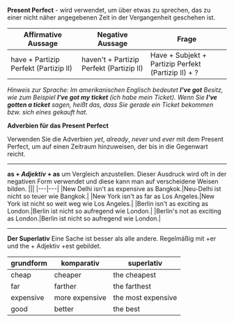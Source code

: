 __Present Perfect__ - wird verwendet, um über etwas zu sprechen, das zu einer nicht näher angegebenen Zeit in der Vergangenheit geschehen ist.

|Affirmative Aussage|Negative Aussage|Frage|
|---|---|---|
|have + Partizip Perfekt (Partizip II)|haven't + Partizip Perfekt (Partizip II)|Have + Subjekt + Partizip Perfekt (Partizip II) + ?|

_Hinweis zur Sprache: Im amerikanischen Englisch bedeutet __I've got__ Besitz, wie zum Beispiel __I've got my ticket__ (ich habe mein Ticket). Wenn Sie __I've gotten a ticket__ sagen, heißt das, dass Sie gerade ein Ticket bekommen bzw. sich eines gekauft hat._

__Adverbien für das Present Perfect__

Verwenden Sie die Adverbien _yet_, _already_, _never_ und _ever_ mit dem Present Perfect, um auf einen Zeitraum hinzuweisen, der bis in die Gegenwart reicht.

<hr>

__as + _Adjektiv_ + as__ um Vergleich anzustellen. Dieser Ausdruck wird oft in der negativen Form verwendet und diese kann man auf verscheidene Weisen bilden.
|||
|---|---|
|New Delhi isn't as expensive as Bangkok.|Neu-Delhi ist nicht so teuer wie Bangkok.|
|New York isn't as far as Los Angeles.|New York ist nicht so weit weg wie Los Angeles.|
|Berlin isn't as exciting as London.|Berlin ist nicht so aufregend wie London.|
|Berlin's not as exciting as London.|Berlin ist nicht so aufregend wie London.|

<hr>

__Der Superlativ__
Eine Sache ist besser als alle andere. Regelmäßig mit +er und the + Adjektiv +est gebildet.

grundform|komparativ|superlativ
---|---|---
cheap | cheaper | the cheapest
far | farther | the farthest
expensive | more expensive | the most expensive
good | better | the best
